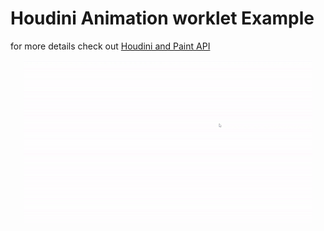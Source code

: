 # Houdini Animation worklet Example
for more details check out [Houdini and Paint API](http://test.com)
<p style='text-align:center'>
<img src='./demo.gif'>
</p>